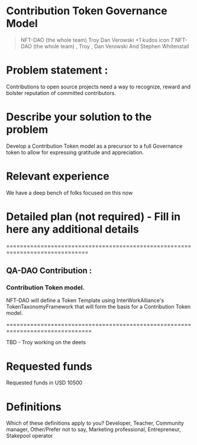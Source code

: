 # Contribution Token Governance Model
> NFT-DAO (the whole team) Troy Dan Verowski +1 kudos icon 7 NFT-DAO (the whole team) , Troy , Dan Verowski And Stephen Whitenstall

# Problem statement :

Contributions to open source projects need a way to recognize, reward and bolster reputation of committed contributors.

# Describe your solution to the problem

Develop a Contribution Token model as a precursor to a full Governance token to allow for expressing gratitude and appreciation.

# Relevant experience

We have a deep bench of folks focused on this now

# Detailed plan (not required) - Fill in here any additional details
==============================================================================

## QA-DAO Contribution :

### Contribution Token model.

NFT-DAO will define a Token Template using InterWorkAlliance's TokenTaxonomyFramework that will form the basis for a Contribution Token model.








===============================================================================

TBD - Troy working on the deets

# Requested funds

Requested funds in USD 10500

# Definitions

Which of these definitions apply to you? Developer, Teacher, Community manager, Other/Prefer not to say, Marketing professional, Entrepreneur, Stakepool operator
